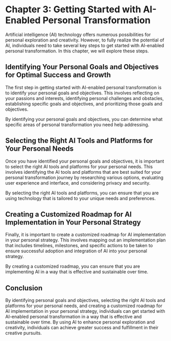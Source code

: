 Chapter 3: Getting Started with AI-Enabled Personal Transformation
==================================================================

Artificial intelligence (AI) technology offers numerous possibilities for personal exploration and creativity. However, to fully realize the potential of AI, individuals need to take several key steps to get started with AI-enabled personal transformation. In this chapter, we will explore these steps.

Identifying Your Personal Goals and Objectives for Optimal Success and Growth
-----------------------------------------------------------------------------

The first step in getting started with AI-enabled personal transformation is to identify your personal goals and objectives. This involves reflecting on your passions and interests, identifying personal challenges and obstacles, establishing specific goals and objectives, and prioritizing those goals and objectives.

By identifying your personal goals and objectives, you can determine what specific areas of personal transformation you need help addressing.

Selecting the Right AI Tools and Platforms for Your Personal Needs
------------------------------------------------------------------

Once you have identified your personal goals and objectives, it is important to select the right AI tools and platforms for your personal needs. This involves identifying the AI tools and platforms that are best suited for your personal transformation journey by researching various options, evaluating user experience and interface, and considering privacy and security.

By selecting the right AI tools and platforms, you can ensure that you are using technology that is tailored to your unique needs and preferences.

Creating a Customized Roadmap for AI Implementation in Your Personal Strategy
-----------------------------------------------------------------------------

Finally, it is important to create a customized roadmap for AI implementation in your personal strategy. This involves mapping out an implementation plan that includes timelines, milestones, and specific actions to be taken to ensure successful adoption and integration of AI into your personal strategy.

By creating a customized roadmap, you can ensure that you are implementing AI in a way that is effective and sustainable over time.

Conclusion
----------

By identifying personal goals and objectives, selecting the right AI tools and platforms for your personal needs, and creating a customized roadmap for AI implementation in your personal strategy, individuals can get started with AI-enabled personal transformation in a way that is effective and sustainable over time. By using AI to enhance personal exploration and creativity, individuals can achieve greater success and fulfillment in their creative pursuits.
